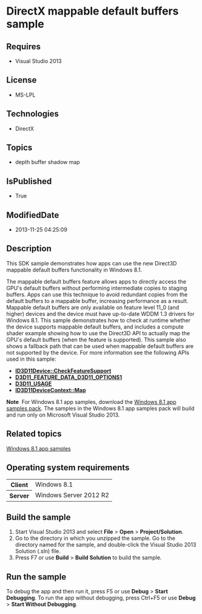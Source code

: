 # DirectX mappable default buffers  sample
## Requires
* Visual Studio 2013
## License
* MS-LPL
## Technologies
* DirectX
## Topics
* depth buffer shadow map
## IsPublished
* True
## ModifiedDate
* 2013-11-25 04:25:09
## Description

<div id="mainSection">
<p>This SDK sample demonstrates how apps can use the new Direct3D mappable default buffers functionality in Windows&nbsp;8.1.
</p>
<p>The mappable default buffers feature allows apps to directly access the GPU's default buffers without performing intermediate copies to staging buffers. Apps can use this technique to avoid redundant copies from the default buffers to a mappable buffer,
 increasing performance as a result. Mappable default buffers are only available on feature level 11_0 (and higher) devices and the device must have up-to-date WDDM 1.3 drivers for Windows&nbsp;8.1. This sample demonstrates how to check at runtime whether the device
 supports mappable default buffers, and includes a compute shader example showing how to use the Direct3D API to actually map the GPU's default buffers (when the feature is supported). This sample also shows a fallback path that can be used when mappable default
 buffers are not supported by the device. For more information see the following APIs used in this sample:</p>
<ul>
<li><a href="http://msdn.microsoft.com/library/windows/apps/ff476497"><b>ID3D11Device::CheckFeatureSupport</b></a>
</li><li><a href="http://msdn.microsoft.com/library/windows/apps/dn280377"><b>D3D11_FEATURE_DATA_D3D11_OPTIONS1</b></a>
</li><li><a href="http://msdn.microsoft.com/library/windows/apps/ff476259"><b>D3D11_USAGE</b></a>
</li><li><a href="http://msdn.microsoft.com/library/windows/apps/ff476457"><b>ID3D11DeviceContext::Map</b></a>
</li></ul>
<p></p>
<p class="note"><b>Note</b>&nbsp;&nbsp;For Windows&nbsp;8.1 app samples, download the <a href="http://go.microsoft.com/fwlink/p/?LinkId=243667">
Windows&nbsp;8.1 app samples pack</a>. The samples in the Windows&nbsp;8.1 app samples pack will build and run only on Microsoft Visual Studio&nbsp;2013.</p>
<p></p>
<h2><a id="related_topics"></a>Related topics</h2>
<dl><dt><a href="http://go.microsoft.com/fwlink/p/?LinkId=243667">Windows 8.1 app samples</a>
</dt></dl>
<h2>Operating system requirements</h2>
<table>
<tbody>
<tr>
<th>Client</th>
<td><dt>Windows&nbsp;8.1 </dt></td>
</tr>
<tr>
<th>Server</th>
<td><dt>Windows Server&nbsp;2012&nbsp;R2 </dt></td>
</tr>
</tbody>
</table>
<h2>Build the sample</h2>
<p></p>
<ol>
<li>Start Visual Studio&nbsp;2013 and select <b>File</b> &gt; <b>Open</b> &gt; <b>Project/Solution</b>.
</li><li>Go to the directory in which you unzipped the sample. Go to the directory named for the sample, and double-click the Visual Studio&nbsp;2013 Solution (.sln) file.
</li><li>Press F7 or use <b>Build</b> &gt; <b>Build Solution</b> to build the sample. </li></ol>
<p></p>
<h2>Run the sample</h2>
<p>To debug the app and then run it, press F5 or use <b>Debug</b> &gt; <b>Start Debugging</b>. To run the app without debugging, press Ctrl&#43;F5 or use
<b>Debug</b> &gt; <b>Start Without Debugging</b>. </p>
</div>
